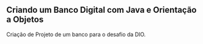 ## Criando um Banco Digital com Java e Orientação a Objetos
Criação de Projeto de um banco para o desafio da DIO.
